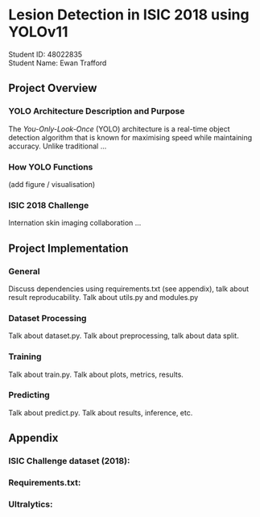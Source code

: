 # Lesion Detection in ISIC 2018 using YOLOv11
Student ID: 48022835  
Student Name: Ewan Trafford

## Project Overview
### YOLO Architecture Description and Purpose
The *You-Only-Look-Once* (YOLO) architecture is a real-time object detection algorithm that is known for maximising speed while maintaining accuracy. Unlike traditional ...

### How YOLO Functions
(add figure / visualisation)

### ISIC 2018 Challenge
Internation skin imaging collaboration ...


## Project Implementation
### General
Discuss dependencies using requirements.txt (see appendix), talk about result reproducability.
Talk about utils.py and modules.py

### Dataset Processing
Talk about dataset.py. Talk about preprocessing, talk about data split.

### Training
Talk about train.py. Talk about plots, metrics, results.

### Predicting
Talk about predict.py. Talk about results, inference, etc.

## Appendix
### ISIC Challenge dataset (2018):

### Requirements.txt:

### Ultralytics: 

